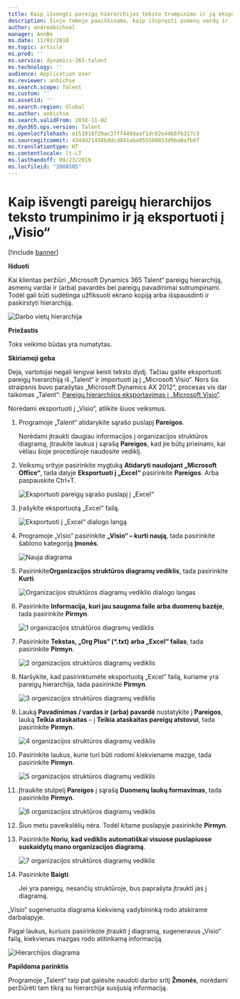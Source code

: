 ```yaml
---
title: Kaip išvengti pareigų hierarchijos teksto trumpinimo ir ją eksportuoti į „Visio“
description: Šioje temoje paaiškinama, kaip išspręsti asmenų vardų ir (arba) pavardžių bei pareigų pavadinimų trumpinimo problemą, kai klientai peržiūri „Microsoft Dynamics 365 Talent“ pareigų hierarchiją. Dėl teksto trumpinimo gali būti sudėtinga užfiksuoti ekrano kopiją arba išspausdinti hierarchiją.
author: andreabichsel
manager: AnnBe
ms.date: 11/02/2018
ms.topic: article
ms.prod: ''
ms.service: dynamics-365-talent
ms.technology: ''
audience: Application User
ms.reviewer: anbichse
ms.search.scope: Talent
ms.custom: ''
ms.assetid: ''
ms.search.region: Global
ms.author: anbichse
ms.search.validFrom: 2018-11-02
ms.dyn365.ops.version: Talent
ms.openlocfilehash: e151818f29ac37ff449daaf1dc02e44b8fb317c3
ms.sourcegitcommit: 434dd21450bddcd891aba0555b9853d9ba0afb6f
ms.translationtype: HT
ms.contentlocale: lt-LT
ms.lasthandoff: 09/23/2019
ms.locfileid: "2008505"
---
```

# <a name="avoid-text-truncation-on-the-position-hierarchy-and-export-to-visio"></a>Kaip išvengti pareigų hierarchijos teksto trumpinimo ir ją eksportuoti į „Visio“

[!include [banner](includes/banner.md)]

**Išduoti**

Kai klientas peržiūri „Microsoft Dynamics 365 Talent“ pareigų hierarchiją, asmenų vardai ir (arba) pavardės bei pareigų pavadinimai sutrumpinami. Todėl gali būti sudėtinga užfiksuoti ekrano kopiją arba išspausdinti ir paskirstyti hierarchiją.

![Darbo vietų hierarchija](media/position-h.png)

**Priežastis**

Toks veikimo būdas yra numatytas.

**Skiriamoji geba**

Deja, vartotojai negali lengvai keisti teksto dydį. Tačiau galite eksportuoti pareigų hierarchiją iš „Talent“ ir importuoti ją į „Microsoft Visio“. Nors šis straipsnis buvo parašytas „Microsoft Dynamics AX 2012“, procesas vis dar taikomas „Talent“: [Pareigų hierarchijos eksportavimas į „Microsoft Visio“](https://docs.microsoft.com/dynamicsax-2012/appuser-itpro/export-a-position-hierarchy-to-microsoft-visio).

Norėdami eksportuoti į „Visio“, atlikite šiuos veiksmus.

1. Programoje „Talent“ atidarykite sąrašo puslapį **Pareigos**.

    Norėdami įtraukti daugiau informacijos į organizacijos struktūros diagramą, įtraukite laukus į sąrašą **Pareigos**, kad jie būtų prieinami, kai vėliau šioje procedūroje naudosite vediklį.

2. Veiksmų srityje pasirinkite mygtuką **Atidaryti naudojant „Microsoft Office“**, tada dalyje **Eksportuoti į „Excel“** pasirinkite **Pareigos**. Arba paspauskite Ctrl+T.

    ![Eksportuoti pareigų sąrašo puslapį į „Excel“](media/org-admin.png)

3. Įrašykite eksportuotą „Excel“ failą.

    ![Eksportuoti į „Excel“ dialogo langą](media/export-excel.png)

4. Programoje „Visio“ pasirinkite **„Visio“ – kurti naują**, tada pasirinkite šablono kategoriją **Įmonės**.

    ![Nauja diagrama](media/new.png)

5. Pasirinkite**Organizacijos struktūros diagramų vediklis**, tada pasirinkite **Kurti**.

    ![Organizacijos struktūros diagramų vediklio dialogo langas](media/orgchart-wizard.png)

6. Pasirinkite **Informacija, kuri jau saugoma faile arba duomenų bazėje**, tada pasirinkite **Pirmyn**.

    ![1 organizacijos struktūros diagramų vediklis](media/orgchart-wizard7.png)

7. Pasirinkite **Tekstas, „Org Plus“ (\*.txt) arba „Excel“ failas**, tada pasirinkite **Pirmyn**.

    ![2 organizacijos struktūros diagramų vediklis](media/orgchart-wizard3.png)

8. Naršykite, kad pasirinktumėte eksportuotą „Excel“ failą, kuriame yra pareigų hierarchija, tada pasirinkite **Pirmyn**.

    ![3 organizacijos struktūros diagramų vediklis](media/orgchart-wizard2.png)

9. Lauką **Pavadinimas / vardas ir (arba) pavardė** nustatykite į **Pareigos**, lauką **Teikia ataskaitas** – į **Teikia ataskaitas pareigų atstovui**, tada pasirinkite **Pirmyn**.

    ![4 organizacijos struktūros diagramų vediklis](media/orgchart-wizard1.png)

10. Pasirinkite laukus, kurie turi būti rodomi kiekviename mazge, tada pasirinkite **Pirmyn**.

    ![5 organizacijos struktūros diagramų vediklis](media/orgchart-wizard5.png)

11. Įtraukite stulpelį **Pareigos** į sąrašą **Duomenų laukų formavimas**, tada pasirinkite **Pirmyn**.

    ![6 organizacijos struktūros diagramų vediklis](media/orgchart-wizard6.png)

12. Šiuo metu paveikslėlių nėra. Todėl kitame puslapyje pasirinkite **Pirmyn**.
13. Pasirinkite **Noriu, kad vediklis automatiškai visuose puslapiuose suskaidytų mano organizacijos diagramą**.

    ![7 organizacijos struktūros diagramų vediklis](media/orgchart-wizard4.png)

14. Pasirinkite **Baigti**.

    Jei yra pareigų, nesančių struktūroje, bus paprašyta įtraukti jas į diagramą.

„Visio“ sugeneruota diagrama kiekvieną vadybininką rodo atskirame darbalapyje.

Pagal laukus, kuriuos pasirinkote įtraukti į diagramą, sugeneravus „Visio“ failą, kiekvienas mazgas rodo atitinkamą informaciją.

![Hierarchijos diagrama](media/hierarchy.png)

**Papildoma parinktis**

Programoje „Talent“ taip pat galėsite naudoti darbo sritį **Žmonės**, norėdami peržiūrėti tam tikrą su hierarchija susijusią informaciją.
